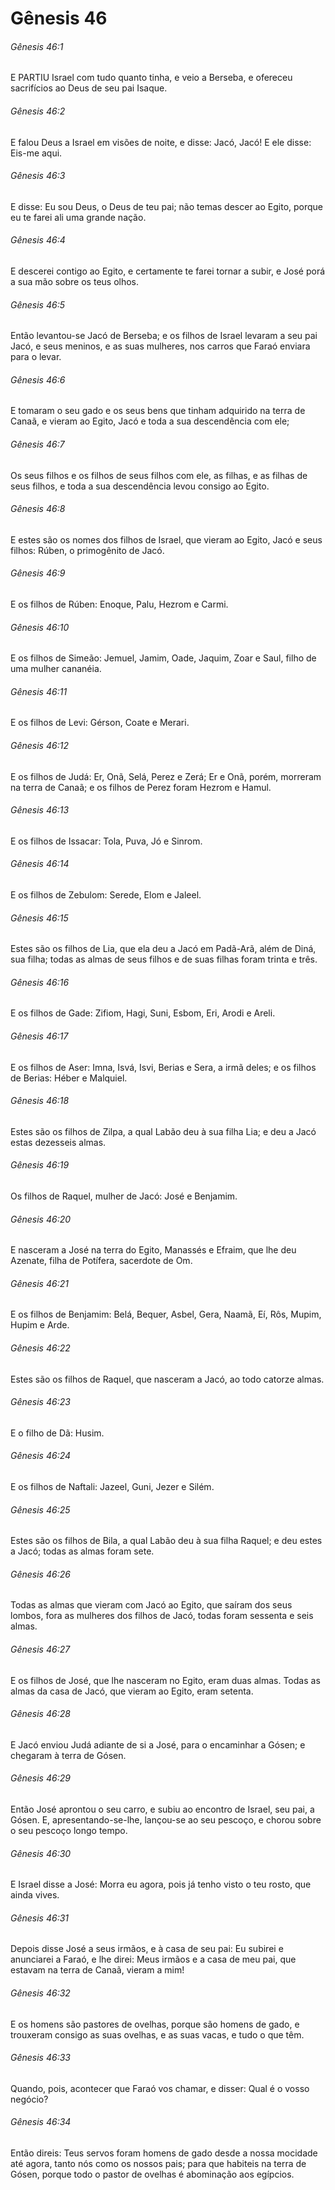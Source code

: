 # Gênesis 46

###### Gênesis 46:1

E PARTIU Israel com tudo quanto tinha, e veio a Berseba, e ofereceu sacrifícios ao Deus de seu pai Isaque.

###### Gênesis 46:2

E falou Deus a Israel em visões de noite, e disse: Jacó, Jacó! E ele disse: Eis-me aqui.

###### Gênesis 46:3

E disse: Eu sou Deus, o Deus de teu pai; não temas descer ao Egito, porque eu te farei ali uma grande nação.

###### Gênesis 46:4

E descerei contigo ao Egito, e certamente te farei tornar a subir, e José porá a sua mão sobre os teus olhos.

###### Gênesis 46:5

Então levantou-se Jacó de Berseba; e os filhos de Israel levaram a seu pai Jacó, e seus meninos, e as suas mulheres, nos carros que Faraó enviara para o levar.

###### Gênesis 46:6

E tomaram o seu gado e os seus bens que tinham adquirido na terra de Canaã, e vieram ao Egito, Jacó e toda a sua descendência com ele;

###### Gênesis 46:7

Os seus filhos e os filhos de seus filhos com ele, as filhas, e as filhas de seus filhos, e toda a sua descendência levou consigo ao Egito.

###### Gênesis 46:8

E estes são os nomes dos filhos de Israel, que vieram ao Egito, Jacó e seus filhos: Rúben, o primogênito de Jacó.

###### Gênesis 46:9

E os filhos de Rúben: Enoque, Palu, Hezrom e Carmi.

###### Gênesis 46:10

E os filhos de Simeão: Jemuel, Jamim, Oade, Jaquim, Zoar e Saul, filho de uma mulher cananéia.

###### Gênesis 46:11

E os filhos de Levi: Gérson, Coate e Merari.

###### Gênesis 46:12

E os filhos de Judá: Er, Onã, Selá, Perez e Zerá; Er e Onã, porém, morreram na terra de Canaã; e os filhos de Perez foram Hezrom e Hamul.

###### Gênesis 46:13

E os filhos de Issacar: Tola, Puva, Jó e Sinrom.

###### Gênesis 46:14

E os filhos de Zebulom: Serede, Elom e Jaleel.

###### Gênesis 46:15

Estes são os filhos de Lia, que ela deu a Jacó em Padã-Arã, além de Diná, sua filha; todas as almas de seus filhos e de suas filhas foram trinta e três.

###### Gênesis 46:16

E os filhos de Gade: Zifiom, Hagi, Suni, Esbom, Eri, Arodi e Areli.

###### Gênesis 46:17

E os filhos de Aser: Imna, Isvá, Isvi, Berias e Sera, a irmã deles; e os filhos de Berias: Héber e Malquiel.

###### Gênesis 46:18

Estes são os filhos de Zilpa, a qual Labão deu à sua filha Lia; e deu a Jacó estas dezesseis almas.

###### Gênesis 46:19

Os filhos de Raquel, mulher de Jacó: José e Benjamim.

###### Gênesis 46:20

E nasceram a José na terra do Egito, Manassés e Efraim, que lhe deu Azenate, filha de Potífera, sacerdote de Om.

###### Gênesis 46:21

E os filhos de Benjamim: Belá, Bequer, Asbel, Gera, Naamã, Eí, Rôs, Mupim, Hupim e Arde.

###### Gênesis 46:22

Estes são os filhos de Raquel, que nasceram a Jacó, ao todo catorze almas.

###### Gênesis 46:23

E o filho de Dã: Husim.

###### Gênesis 46:24

E os filhos de Naftali: Jazeel, Guni, Jezer e Silém.

###### Gênesis 46:25

Estes são os filhos de Bila, a qual Labão deu à sua filha Raquel; e deu estes a Jacó; todas as almas foram sete.

###### Gênesis 46:26

Todas as almas que vieram com Jacó ao Egito, que saíram dos seus lombos, fora as mulheres dos filhos de Jacó, todas foram sessenta e seis almas.

###### Gênesis 46:27

E os filhos de José, que lhe nasceram no Egito, eram duas almas. Todas as almas da casa de Jacó, que vieram ao Egito, eram setenta.

###### Gênesis 46:28

E Jacó enviou Judá adiante de si a José, para o encaminhar a Gósen; e chegaram à terra de Gósen.

###### Gênesis 46:29

Então José aprontou o seu carro, e subiu ao encontro de Israel, seu pai, a Gósen. E, apresentando-se-lhe, lançou-se ao seu pescoço, e chorou sobre o seu pescoço longo tempo.

###### Gênesis 46:30

E Israel disse a José: Morra eu agora, pois já tenho visto o teu rosto, que ainda vives.

###### Gênesis 46:31

Depois disse José a seus irmãos, e à casa de seu pai: Eu subirei e anunciarei a Faraó, e lhe direi: Meus irmãos e a casa de meu pai, que estavam na terra de Canaã, vieram a mim!

###### Gênesis 46:32

E os homens são pastores de ovelhas, porque são homens de gado, e trouxeram consigo as suas ovelhas, e as suas vacas, e tudo o que têm.

###### Gênesis 46:33

Quando, pois, acontecer que Faraó vos chamar, e disser: Qual é o vosso negócio?

###### Gênesis 46:34

Então direis: Teus servos foram homens de gado desde a nossa mocidade até agora, tanto nós como os nossos pais; para que habiteis na terra de Gósen, porque todo o pastor de ovelhas é abominação aos egípcios.

